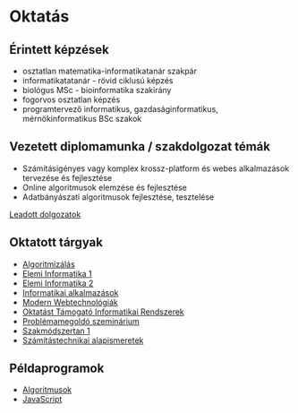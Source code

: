 # Oktatás

## Érintett képzések

- osztatlan matematika-informatikatanár szakpár
- informatikatatanár - rövid ciklusú képzés
- biológus MSc - bioinformatika szakirány
- fogorvos osztatlan képzés
- programtervező informatikus, gazdaságinformatikus, mérnökinformatikus BSc szakok

## Vezetett diplomamunka / szakdolgozat témák

- Számításigényes vagy komplex krossz-platform és webes alkalmazások tervezése és fejlesztése
- Online algoritmusok elemzése és fejlesztése
- Adatbányászati algoritmusok fejlesztése, tesztelése

[Leadott dolgozatok](http://diploma.bibl.u-szeged.hu/cgi/search/archive/advanced/export_diploma_HTML.html?screen=Search&dataset=archive&_action_export=1&output=HTML&exp=0%7C1%7C-date%2Fcreators_name%2Ftitle%7Carchive%7C-%7Cinstitution%3Ainstitution%3AANY%3AEQ%3Aszte%7Csupervisor_name%3Asupervisor_name%3AALL%3AEQ%3AN%C3%A9meth+Tam%C3%A1s%7C-%7Ceprint_status%3Aeprint_status%3AANY%3AEQ%3Aarchive%7Cmetadata_visibility%3Ametadata_visibility%3AANY%3AEQ%3Ashow&n=&cache=1375899/)

## Oktatott tárgyak

- [Algoritmizálás](./algo.html)
- [Elemi Informatika 1](./eli1.html)
- [Elemi Informatika 2](./eli2.html)
- [Informatikai alkalmazások](./infalk.html)
- [Modern Webtechnológiák](./mwt.html)
- [Oktatást Támogató Informatikai Rendszerek](./otir.html)
- [Problémamegoldó szeminárium](./pmsz.html)
- [Szakmódszertan 1](./szmt1.html)
- [Számítástechnikai alapismeretek](./sztai.html)

## Példaprogramok

- [Algoritmusok](../examples/algoexamples/)
- [JavaScript](../examples/webexamples/)